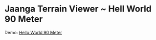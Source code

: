 Jaanga Terrain Viewer ~ Hell World 90 Meter
============================================

Demo:
[Hello World 90 Meter]( http://jaanga.github.io/terrain-viewer/r1/hello-world-90-meter.html )


